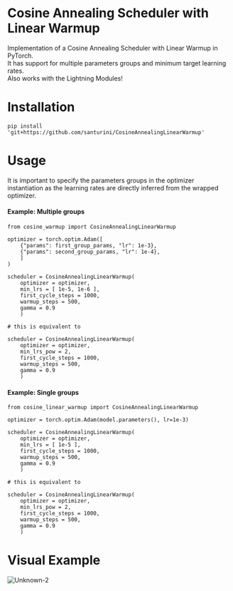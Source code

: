 # Cosine Annealing Scheduler with Linear Warmup
Implementation of a Cosine Annealing Scheduler with Linear Warmup in PyTorch. \
It has support for multiple parameters groups and minimum target learning rates. \
Also works with the Lightning Modules!

# Installation
```pip install 'git+https://github.com/santurini/CosineAnnealingLinearWarmup'```

# Usage

It is important to specify the parameters groups in the optimizer instantiation as the learning rates are directly inferred from the wrapped optimizer.

#### Example: Multiple groups
```
from cosine_warmup import CosineAnnealingLinearWarmup

optimizer = torch.optim.Adam([
    {"params": first_group_params, "lr": 1e-3},
    {"params": second_group_params, "lr": 1e-4},
    ]
)

scheduler = CosineAnnealingLinearWarmup(
    optimizer = optimizer,
    min_lrs = [ 1e-5, 1e-6 ],
    first_cycle_steps = 1000,
    warmup_steps = 500,
    gamma = 0.9
    )
    
# this is equivalent to

scheduler = CosineAnnealingLinearWarmup(
    optimizer = optimizer,
    min_lrs_pow = 2,
    first_cycle_steps = 1000,
    warmup_steps = 500,
    gamma = 0.9
    )
```

#### Example: Single groups
```
from cosine_linear_warmup import CosineAnnealingLinearWarmup

optimizer = torch.optim.Adam(model.parameters(), lr=1e-3)

scheduler = CosineAnnealingLinearWarmup(
    optimizer = optimizer,
    min_lrs = [ 1e-5 ],
    first_cycle_steps = 1000,
    warmup_steps = 500,
    gamma = 0.9
    )
    
# this is equivalent to

scheduler = CosineAnnealingLinearWarmup(
    optimizer = optimizer,
    min_lrs_pow = 2,
    first_cycle_steps = 1000,
    warmup_steps = 500,
    gamma = 0.9
    )
```

# Visual Example
![Unknown-2](https://user-images.githubusercontent.com/91251307/232208248-a1aa9546-39ff-4456-936a-4953a3cb0d27.png)
